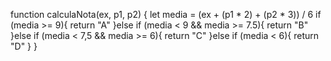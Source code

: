 function calculaNota(ex, p1, p2) {
 let media = (ex + (p1 * 2) + (p2 * 3)) / 6
if (media >= 9){
  return "A"
}else if (media < 9 && media >= 7.5){
  return "B"
}else if (media < 7,5 && media >= 6){
  return "C"
}else if (media < 6){
  return "D"
}
}